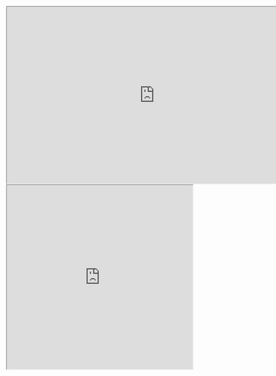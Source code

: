 

<iframe src="https://sungmpar.github.io/weather/" title="exam01" width=800 height=480></iframe>


<iframe src="https://sungmpar.github.io/weather/" width="100%" height="500"></iframe>
